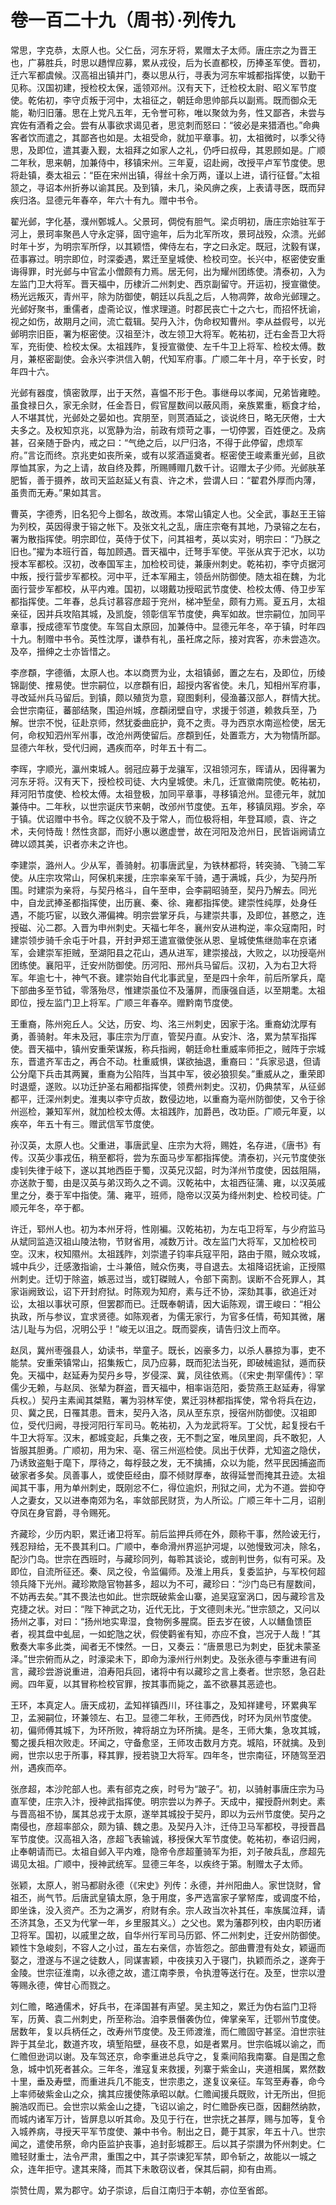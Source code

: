 # 卷一百二十九（周书）·列传九

常思，字克恭，太原人也。父仁岳，河东牙将，累赠太子太师。唐庄宗之为晋王也，广募胜兵，时思以趫悍应募，累从戎役，后为长直都校，历捧圣军使。晋初，迁六军都虞候。汉高祖出镇并门，奏以思从行，寻表为河东牢城都指挥使，以勤干见称。汉国初建，授检校太保，遥领邓州。汉有天下，迁检校太尉、昭义军节度使。乾佑初，李守贞叛于河中，太祖征之，朝廷命思帅部兵以副焉。既而御众无能，勒归旧藩。思在上党凡五年，无令誉可称，唯以聚敛为务，性又鄙吝，未尝与宾佐有酒肴之会。尝有从事欲求谒见者，思览刺而怒曰：“彼必是来猎酒也。”命典客者饮而遣之，其鄙吝也如是。太祖受命，就加平章事。初，太祖微时，以季父待思，及即位，遣其妻入觐，太祖拜之如家人之礼，仍呼曰叔母，其恩顾如是。广顺二年秋，思来朝，加兼侍中，移镇宋州。三年夏，诏赴阙，改授平卢军节度使。思将赴镇，奏太祖云：“臣在宋州出镇，得丝十余万两，谨以上进，请行征督。”太祖颔之，寻诏本州折券以谕其民。及到镇，未几，染风痹之疾，上表请寻医，既而舁疾归洛。显德元年春卒，年六十有九。赠中书令。

翟光邺，字化基，濮州鄄城人。父景珂，倜傥有胆气。梁贞明初，唐庄宗始驻军于河上，景珂率聚邑人守永定驿，固守逾年，后为北军所攻，景珂战殁，众溃。光邺时年十岁，为明宗军所俘，以其颖悟，俾侍左右，字之曰永定。既冠，沈毅有谋，莅事寡过。明宗即位，时深委遇，累迁至皇城使、检校司空。长兴中，枢密使安重诲得罪，时光邺与中官孟小僧颇有力焉。居无何，出为耀州团练使。清泰初，入为左监门卫大将军。晋天福中，历棣沂二州刺史、西京副留守。开运初，授宣徽使。杨光远叛灭，青州平，除为防御使，朝廷以兵乱之后，人物凋弊，故命光邺理之。光邺好聚书，重儒者，虚斋论议，惟求理道。时郡民丧亡十之六七，而招怀抚谕，视之如伤，故期月之间，流亡载辑。契丹入汴，伪命权知曹州。李从益假号，以光邺明宗旧臣，署为枢密使。汉祖至汴，改左领卫大将军。乾祐初，迁右金吾卫大将军，充街使、检校太保。太祖践阼，复授宣徽使、左千牛卫上将军、检校太傅。数月，兼枢密副使。会永兴李洪信入朝，代知军府事。广顺二年十月，卒于长安，时年四十六。

光邺有器度，慎密敦厚，出于天然，喜愠不形于色。事继母以孝闻，兄弟皆雍睦。虽食禄日久，家无余财，任金吾日，假官屋数间以蔽风雨，亲族累重，粝食才给，人不堪其忧，光邺处之晏如也。宾朋至，则贳酒延之，谈说终日，略无厌倦，士大夫多之。及权知京兆，以宽静为治，前政有烦苛之事，一切停罢，百姓便之。及病甚，召亲随于卧内，戒之曰：“气绝之后，以尸归洛，不得于此停留，虑烦军府。”言讫而终。京兆吏如丧所亲，或有以浆酒遥奠者。枢密使王峻素重光邺，且欲厚恤其家，为之上请，故自终及葬，所赐赙赗几数千计。诏赠太子少师。光邺肤革肥皙，善于摄养，故司天监赵延乂有袁、许之术，尝谓人曰：“翟君外厚而内薄，虽贵而无寿。”果如其言。

曹英，字德秀，旧名犯今上御名，故改焉。本常山镇定人也。父全武，事赵王王镕为列校，英因得隶于镕之帐下。及张文礼之乱，唐庄宗奄有其地，乃录镕之左右，署为散指挥使。明宗即位，英侍于仗下，问其祖考，英以实对，明宗曰：“乃朕之旧也。”擢为本班行首，每加顾遇。晋天福中，迁弩手军使。平张从宾于汜水，以功授本军都校。汉初，改奉国军主，加检校司徒，兼康州刺史。乾祐初，李守贞据河中叛，授行营步军都校。河中平，迁本军厢主，领岳州防御使。随太祖在魏，为北面行营步军都校，从平内难。国初，以翊戴功授昭武节度使、检校太傅、侍卫步军都指挥使。二年春，总兵讨慕容彦超于兖州，梯冲堑垒，颇有力焉。夏五月，太祖亲征，因并兵攻陷其城，及凯旋，领彰信军节度使，典军如故。世宗嗣位，加同平章事，授成德军节度使。车驾自太原回，加兼侍中。显德元年冬，卒于镇，时年四十九。制赠中书令。英性沈厚，谦恭有礼，虽衽席之际，接对宾客，亦未尝造次。及卒，搢绅之士亦皆惜之。

李彦頵，字德循，太原人也。本以商贾为业，太祖镇邺，置之左右，及即位，历绫锦副使、搉易使。世宗嗣位，以彦頵有旧，超授内客省使。未几，知相州军府事，寻改延州兵马留后。到镇，颇以殖货为意，窥图剩利，侵渔蕃汉部人，群情大扰。会世宗南征，蕃部结聚，围迫州城，彦頵闭壁自守，求援于邻道，赖救兵至，乃解。世宗不悦，征赴京师，然犹委曲庇护，竟不之责。寻为西京水南巡检使，居无何，命权知泗州军州事，改沧州两使留后。彦頵到任，处置乖方，大为物情所鄙。显德六年秋，受代归阙，遇疾而卒，时年五十有二。

李晖，字顺光，瀛州束城人。弱冠应募于龙骧军，汉祖领河东，晖请从，因得署为河东牙将。汉有天下，授检校司徒、大内皇城使。未几，迁宣徽南院使。乾祐初，拜河阳节度使、检校太傅。太祖登极，加同平章事，寻移镇沧州。显德元年，就加兼侍中。二年秋，以世宗诞庆节来朝，改邠州节度使。五年，移镇凤翔。岁余，卒于镇。优诏赠中书令。晖之仪貌不及于常人，而位极将相，年登耳顺，袁、许之术，夫何恃哉！然性贪鄙，而好小惠以邀虚誉，故在河阳及沧州日，民皆诣阙请立碑以颂其美，识者亦未之许也。

李建崇，潞州人。少从军，善骑射。初事唐武皇，为铁林都将，转突骑、飞骑二军使。从庄宗攻常山，阿保机来援，庄宗率亲军千骑，遇于满城，兵少，为契丹所围。时建崇为亲将，与契丹格斗，自午至申，会李嗣昭骑至，契丹乃解去。同光中，自龙武捧圣都指挥使，出历襄、秦、徐、雍都指挥使。建崇性纯厚，处身任遇，不能巧宦，以致久滞偏裨。明宗尝掌牙兵，与建崇共事，及即位，甚愍之，连授磁、沁二郡。入晋为申州刺史。天福七年冬，襄州安从进构逆，率众寇南阳，时建崇领步骑千余屯于叶县，开封尹郑王遣宣徽使张从恩、皇城使焦继勋率在京诸军，会建崇军拒贼，至湖阳县之花山，遇从进军，建崇接战，大败之，以功授亳州团练使。襄阳平，迁安州防御使。历河阳、邢州兵马留后。汉初，入为右卫大将军。年逾七十，神气不衰。建崇始自代北事武皇，至是四十余年，前后所掌兵，麾下部曲多至节钺，零落殆尽，惟建崇虽位不及藩屏，而康强自适，以至期耄。太祖即位，授左监门卫上将军。广顺三年春卒。赠黔南节度使。

王重裔，陈州宛丘人。父达，历安、均、洺三州刺史，因家于洺。重裔幼沈厚有勇，善骑射。年未及冠，事庄宗为厅直，管契丹直。从安汴、洛，累为禁军指挥使。晋天福中，镇州安重荣谋叛，称兵指阙，朝廷命杜重威率师拒之，贼阵于宗城东，晋遣齐军击之，再合不动。杜重威惧，谋欲抽退，重裔曰：“兵家忌退，但请公分麾下兵击其两翼，重裔为公陷阵，当其中军，彼必狼狈矣。”重威从之，重荣即时退蹙，遂败。以功迁护圣右厢都指挥使，领费州刺史。汉初，仍典禁军，从征邺都平，迁深州刺史。淮夷以李守贞故，数侵边地，以重裔为亳州防御使，又令于徐州巡检，兼知军州，就加检校太傅。太祖践阼，加爵邑，改功臣。广顺元年夏，以疾卒，年五十有三。赠武信军节度使。

孙汉英，太原人也。父重进，事唐武皇、庄宗为大将，赐姓，名存进，《唐书》有传。汉英少事戎伍，稍至都将，尝为东面马步军都指挥使。清泰初，兴元节度使张虔钊失律于岐下，遂以其地西臣于蜀，汉英兄汉韶，时为洋州节度使，因兹阻隔，亦送款于蜀，由是汉英与弟汉筠久之不调。汉乾祐中，太祖西征蒲、雍，以汉英戚里之分，奏于军中指使。蒲、雍平，班师，隐帝以汉英为绛州刺史、检校司徒。广顺元年冬，卒于都。

许迁，郓州人也。初为本州牙将，性刚褊。汉乾祐初，为左屯卫将军，与少府监马从斌同监造汉祖山陵法物，节财省用，减数万计。改左监门大将军，又加检校司空。汉末，权知隰州。太祖践阼，刘崇遣子钧率兵寇平阳，路由于隰，贼众攻城，城中兵少，迁感激指谕，士斗兼倍，贼众伤夷，寻自退去。太祖降诏抚谕，正授隰州刺史。迁切于除盗，嫉恶过当，或钉磔贼人，令部下脔割。误断不合死罪人，其家诣阙致讼，诏下开封府狱。时陈观为知府，素与迁不协，深劾其事，欲追迁对讼，太祖以事状可原，但罢郡而已。迁既奉朝请，因大诟陈观，谓王峻曰：“相公执政，所与参议，宜求贤德。如陈观者，为儒无家行，为官多任情，苟知其微，屠沽儿耻与为侣，况明公乎！”峻无以沮之。既而婴疾，请告归汶上而卒。

赵凤，冀州枣强县人，幼读书，举童子。既长，凶豪多力，以杀人暴掠为事，吏不能禁。安重荣镇常山，招集叛亡，凤乃应募，既而犯法当死，即破械逾狱，遁而获免。天福中，赵延寿为契丹乡导，岁侵深、冀，凤往依焉。（《宋史·荆罕儒传》：罕儒少无赖，与赵凤、张辇为群盗，晋天福中，相率诣范阳，委贽燕王赵延寿，得掌兵权。）契丹主素闻其桀黠，署为羽林军使，累迁羽林都指挥使，常令将兵在边，贝、冀之民，日罹其患。晋末，契丹入洛，凤从至东京，授宿州防御使。汉祖即位，受代归阙，寻授河阳行军司马。乾祐初，入为龙武将军。丁父忧，起复授右千牛卫大将军。汉末，都城变起，兵集之夜，无不剽之室，唯凤里闾，兵不敢犯，人皆服其胆勇。广顺初，用为宋、亳、宿三州巡检使。凤出于伏莽，尤知盗之隐伏，乃诱致盗魁于麾下，厚待之，每桴鼓之发，无不擒捕，众以为能，然平民因捕盗而破家者多矣。凤善事人，或使臣经由，靡不倾财厚奉，故得延誉而掩其丑迹。太祖闻其干事，用为单州刺史，既刚忿不仁，得位逾炽，刑狱之间，尤为不道。尝抑夺人之妻女，又以进奉南郊为名，率敛部民财货，为人所讼。广顺三年十二月，诏削夺凤在身官爵，寻令赐死。

齐藏珍，少历内职，累迁诸卫将军。前后监押兵师在外，颇称干事，然险诐无行，残忍辩给，无不畏其利口。广顺中，奉命滑州界巡护河堤，以弛慢致河决，除名，配沙门岛。世宗在西班时，与藏珍同列，每聆其谈论，或剖判世务，似有可采。及即位，自流所征还。秦、凤之役，令监偏师。及淮上用兵，复委监护，与军校何超领兵降下光州。藏珍欺隐官物甚多，超以为不可，藏珍曰：“沙门岛已有屋数间，不妨再去矣。”其不畏法也如此。世宗既破紫金山寨，追吴寇室涡口，因与藏珍言及克捷之状。对曰：“陛下神武之功，近代无比，于文德则未光。”世宗颔之，又问以扬州之事，对曰：“扬州地实卑湿，食物例多腥腐。臣去岁在彼，人以鳝鱼馈臣者，视其盘中虬屈，一如蛇虺之状，假使鹳雀有知，亦应不食，岂况于人哉！”其敷奏大率多此类，闻者无不悚然。一日，又奏云：“唐景思已为刺史，臣犹未蒙圣泽。”世宗俯而从之，时濠梁未下，即命为濠州行州刺史。及张永德与李重进有间言，藏珍尝游说重进，洎寿阳兵回，诸将中有以藏珍之言上奏者。世宗怒，急召赴阙。四年夏，以其冒称检校官罪，按其事而毙之，盖不欲暴其恶迹也。

王环，本真定人。唐天成初，孟知祥镇西川，环往事之，及知祥建号，环累典军卫，孟昶嗣位，环兼领左、右卫。显德二年秋，王师西伐，时环为凤州节度使。初，偏师傅其城下，为环所败，裨将胡立为环所擒。是冬，王师大集，急攻其城，蜀之援兵相次败走。环闻之，守备愈坚，王师攻击数月方克。城陷，环就擒。及到阙，世宗以忠于所事，释其罪，授若骁卫大将军。四年冬，世宗南征，环随驾至泗州，遇疾而卒。

张彦超，本沙陀部人也。素有郤克之疾，时号为“跛子”。初，以骑射事唐庄宗为马直军使，庄宗入汴，授神武指挥使。明宗尝以为养子。天成中，擢授蔚州刺史。素与晋高祖不协，属其总戎于太原，遂举其城投于契丹，即以为云州节度使。契丹之南侵也，彦超率部众，颇为镇、魏之患。及契丹入汴，迁侍卫马军都校，寻授晋昌军节度使。汉高祖入洛，彦超飞表输诚，移授保大军节度使。乾祐初，奉诏归阙，止奉朝请而已。太祖自邺入平内难，隐帝令彦超董骑军为拒，刘子陂兵乱，彦超先谒见太祖。广顺中，授神武统军。显德三年冬，以疾终于第。制赠太子太师。

张颖，太原人，驸马都尉永德（《宋史》列传：永德，并州阳曲人。家世饶财，曾祖丕，尚气节。后唐武皇镇太原，急于用度，多严选富家子掌帑库，或调度不给，即坐诛，没入资产。丕为之满岁，府财有余。宗人政当次补其任，率族属泣拜，请丕济其急，丕又为代掌一年，乡里服其义。）之父也。累为藩郡列校，由内职历诸卫将军。国初，以戚里之故，自华州行军司马历郢、怀二州刺史，迁安州防御使。颖性卞急峻刻，不容人之小过，虽左右亲信，亦皆怨之。部曲曹澄有处女，颖逼而娶之，澄遂与不逞之徒数人，同谋害颖，中夜挟刃入于寝门，执颖而杀之，遂奔于金陵。世宗征淮南，以永德之故，遣江南李景，令执澄等送行在。及至，世宗以澄等赐永德，俾甘心而戮之。

刘仁赡，略通儒术，好兵书，在泽国甚有声望。吴主知之，累迁为伪右监门卫将军，历黄、袁二州刺史，所至称治。洎李景僭袭伪位，俾掌亲军，迁鄂州节度使。居数年，复以兵柄任之，改寿州节度使。及王师渡淮，而仁赡固守甚坚。洎世宗驻跸于其垒北，数道齐攻，填堑陷壁，昼夜不息，如是者累月。世宗临城以谕之，而仁赡但逊词以谢。及车驾还京，命李重进总兵守之，复乘间陷我南寨。自是围之愈急，城中饥死者甚众。三年冬，淮寇复来救援，列寨于紫金山，夹道相属，累然数十里，垂及寿壁，而重进兵几不能支，世宗患之，遂复议亲征。车驾至寿春，命今上率师破紫金山之众，擒其应援使陈承昭以献。仁赡闻援兵既败，计无所出，但扼腕浩叹而已。会世宗以紫金山之捷，飞诏以谕之，时仁赡卧疾已亟，因翻然纳款，而城内诸军万计，皆屏息以听其命。及见于行在，世宗抚之甚厚，赐与加等，复令入城养病，寻授天平军节度使、兼中书令。制出之日，薨于其家，年五十八。世宗闻之，遣使吊祭，命内臣监护丧事，追封彭城郡王。后以其子崇讃为怀州刺史。仁赡轻财重士，法令严肃，重围之中，其子崇谏犯军禁，即令斩之，故能以一城之众，连年拒守。逮其来降，而其下未敢窃议者，保其后嗣，抑有由焉。

崇赞仕周，累为郡守。幼子崇谅，后自江南归于本朝，亦位至省郎。
